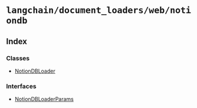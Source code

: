 `langchain/document_loaders/web/notiondb`
=========================================

Index[](#index "Direct link to Index")
---------------------------------------

### Classes[](#classes "Direct link to Classes")

*   [NotionDBLoader](/docs/api/document_loaders_web_notiondb/classes/NotionDBLoader)

### Interfaces[](#interfaces "Direct link to Interfaces")

*   [NotionDBLoaderParams](/docs/api/document_loaders_web_notiondb/interfaces/NotionDBLoaderParams)
